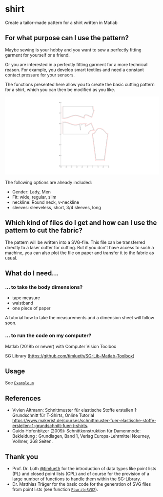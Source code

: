 # shirt
Create a tailor-made pattern for a shirt written in Matlab

## For what purpose can I use the pattern?
Maybe sewing is your hobby and you want to sew a perfectly fitting garment for yourself or a friend.

Or you are interested in a perfectly fitting garment for a more technical reason. For example, you develop smart textiles and need a constant contact pressure for your sensors.

The functions presented here allow you to create the basic cutting pattern for a shirt, which you can then be modified as you like.

![Example pattern](./Pattern_example.png)

The following options are already included:
* Gender: Lady, Men
* Fit: wide, regular, slim
* neckline: Round neck, v-neckline
* sleeves: sleeveless, short, 3/4 sleeves, long

## Which kind of files do I get and how can I use the pattern to cut the fabric?
The pattern will be written into a SVG-file. This file can be transferred directly to a laser cutter for cutting. But if you don't have access to such a machine, you can also plot the file on paper and transfer it to the fabric as usual.

## What do I need...
### ... to take the body dimensions?
* tape measure
* waistband
* one piece of paper

A tutorial how to take the measurements and a dimension sheet will follow soon.

### ... to run the code on my computer?

Matlab (2018b or newer) with Computer Vision Toolbox

SG Library (https://github.com/timlueth/SG-Lib-Matlab-Toolbox)


## Usage

See [`Example.m`](./Example.m)

## References
* Vivien Altmann: Schnittmuster für elastische Stoffe erstellen 1: Grundschnitt für T-Shirts, Online Tutorial https://www.makerist.de/courses/schnittmuster-fuer-elastische-stoffe-erstellen-1-grundschnitt-fuer-t-shirts.
* Guido Hofenbitzer (2009): Schnittkonstruktion für Damenmode: Bekleidung : Grundlagen, Band 1, Verlag Europa-Lehrmittel Nourney, Vollmer, 368 Seiten.

## Thank you

* Prof. Dr. Lüth [@timlueth](https://github.com/timlueth) for the introduction of data types like point lists (PL) and closed point lists (CPL) and of course for the provision of a large number of functions to handle them within the SG-Library.
* Dr. Matthias Träger for the basic code for the generation of SVG files from point lists (see function [`PLwriteSVG2`](./PLwriteSVG2.m)).
